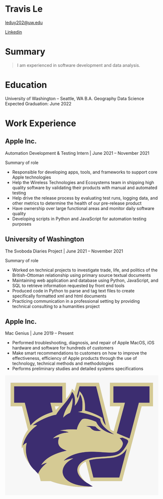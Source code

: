 # Travis Le

leduy202@uw.edu

[Linkedin](https://www.linkedin.com/in/travis-le/)

# Summary

> I am experienced in software development and data analysis.

# Education

University of Washington – Seattle, WA 
B.A. Geography Data Science
Expected Graduation: June 2022

# Work Experience

## Apple Inc.

Automation Development & Testing Intern | June 2021 – November 2021

Summary of role

- Responsible for developing apps, tools, and frameworks to support core Apple technologies
- Help the Wireless Technologies and Ecosystems team in shipping high quality software by validating
their products with manual and automated testing
- Help drive the release process by evaluating test runs, logging data, and other metrics to determine the
health of our pre-release product
- Have ownership over large functional areas and monitor daily software quality
- Developing scripts in Python and JavaScript for automation testing purposes

## University of Washington

The Svoboda Diaries Project  | June 2021 – November 2021

Summary of role

- Worked on technical projects to investigate trade, life, and politics of the British-Ottoman relationship using primary source textual documents
- Maintaining web application and database using Python, JavaScript, and SQL to retrieve information requested by front end tools
- Produced code in Python to parse and tag text files to create specifically formatted xml and html documents
- Practicing communication in a professional setting by providing technical consulting to a humanities project

## Apple Inc.

Mac Genius | June 2019 – Present

- Performed troubleshooting, diagnosis, and repair of Apple MacOS, iOS hardware and software for hundreds of customers
- Make smart recommendations to customers on how to improve the effectiveness, efficiency of Apple products through the use of technology, technical methods and methodologies 
- Performs preliminary studies and detailed systems specifications



![](uw_logo.png)


[University 1]: http://www.univ1.edu
[University 2]: http://www.univ2.edu
[University 3]: http://www.univ3.edu